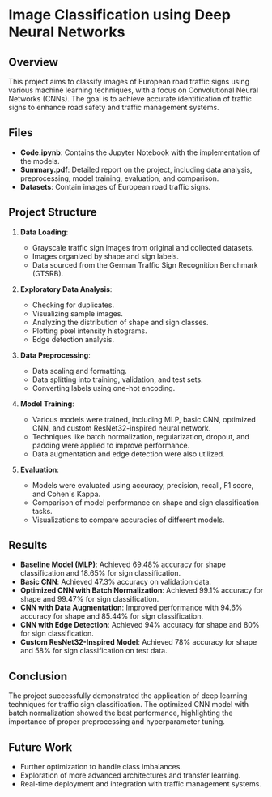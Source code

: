 # Image Classification using Deep Neural Networks

## Overview
This project aims to classify images of European road traffic signs using various machine learning techniques, with a focus on Convolutional Neural Networks (CNNs). The goal is to achieve accurate identification of traffic signs to enhance road safety and traffic management systems.

## Files
- **Code.ipynb**: Contains the Jupyter Notebook with the implementation of the models.
- **Summary.pdf**: Detailed report on the project, including data analysis, preprocessing, model training, evaluation, and comparison.
- **Datasets**: Contain images of European road traffic signs.

## Project Structure
1. **Data Loading**: 
   - Grayscale traffic sign images from original and collected datasets.
   - Images organized by shape and sign labels.
   - Data sourced from the German Traffic Sign Recognition Benchmark (GTSRB).

2. **Exploratory Data Analysis**:
   - Checking for duplicates.
   - Visualizing sample images.
   - Analyzing the distribution of shape and sign classes.
   - Plotting pixel intensity histograms.
   - Edge detection analysis.

3. **Data Preprocessing**:
   - Data scaling and formatting.
   - Data splitting into training, validation, and test sets.
   - Converting labels using one-hot encoding.

4. **Model Training**:
   - Various models were trained, including MLP, basic CNN, optimized CNN, and custom ResNet32-inspired neural network.
   - Techniques like batch normalization, regularization, dropout, and padding were applied to improve performance.
   - Data augmentation and edge detection were also utilized.

5. **Evaluation**:
   - Models were evaluated using accuracy, precision, recall, F1 score, and Cohen's Kappa.
   - Comparison of model performance on shape and sign classification tasks.
   - Visualizations to compare accuracies of different models.

## Results
- **Baseline Model (MLP)**: Achieved 69.48% accuracy for shape classification and 18.65% for sign classification.
- **Basic CNN**: Achieved 47.3% accuracy on validation data.
- **Optimized CNN with Batch Normalization**: Achieved 99.1% accuracy for shape and 99.47% for sign classification.
- **CNN with Data Augmentation**: Improved performance with 94.6% accuracy for shape and 85.44% for sign classification.
- **CNN with Edge Detection**: Achieved 94% accuracy for shape and 80% for sign classification.
- **Custom ResNet32-Inspired Model**: Achieved 78% accuracy for shape and 58% for sign classification on test data.

## Conclusion
The project successfully demonstrated the application of deep learning techniques for traffic sign classification. The optimized CNN model with batch normalization showed the best performance, highlighting the importance of proper preprocessing and hyperparameter tuning.

## Future Work
- Further optimization to handle class imbalances.
- Exploration of more advanced architectures and transfer learning.
- Real-time deployment and integration with traffic management systems.
